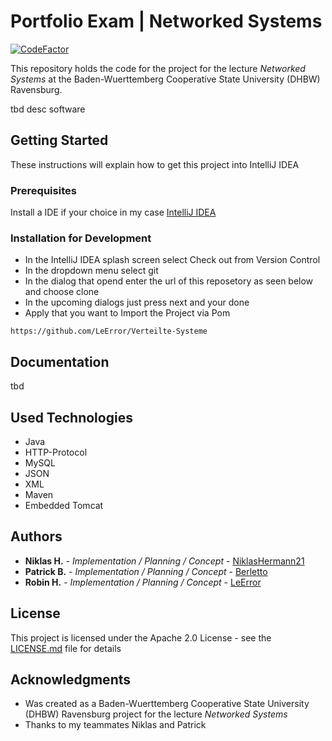 # Portfolio Exam | Networked Systems

[![CodeFactor](https://www.codefactor.io/repository/github/leerror/verteilte-systeme/badge)](https://www.codefactor.io/repository/github/leerror/verteilte-systeme)

This repository holds the code for the project for the lecture *Networked Systems* at the Baden-Wuerttemberg Cooperative State University (DHBW) Ravensburg.

tbd desc software

## Getting Started

These instructions will explain how to get this project into IntelliJ IDEA

### Prerequisites

Install a IDE if your choice in my case [IntelliJ IDEA](https://www.jetbrains.com/idea/)

### Installation for Development

* In the IntelliJ IDEA splash screen select Check out from Version Control
* In the dropdown menu select git 
* In the dialog that opend enter the url of this reposetory as seen below and choose clone
* In the upcoming dialogs just press next and your done
* Apply that you want to Import the Project via Pom

```
https://github.com/LeError/Verteilte-Systeme
```

## Documentation

tbd

## Used Technologies

* Java
* HTTP-Protocol
* MySQL
* JSON
* XML
* Maven
* Embedded Tomcat

## Authors


* **Niklas H.** - *Implementation / Planning / Concept* - [NiklasHermann21](https://github.com/NiklasHermann21)
* **Patrick B.** - *Implementation / Planning / Concept* - [Berletto](https://github.com/Berletto)
* **Robin H.** - *Implementation / Planning / Concept* - [LeError](https://github.com/LeError)

## License

This project is licensed under the Apache 2.0 License - see the [LICENSE.md](LICENSE.md) file for details

## Acknowledgments

* Was created as a Baden-Wuerttemberg Cooperative State University (DHBW) Ravensburg project for the lecture *Networked Systems*
* Thanks to my teammates Niklas and Patrick
